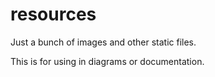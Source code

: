 # resources
Just a bunch of images and other static files.

This is for using in diagrams or documentation.

